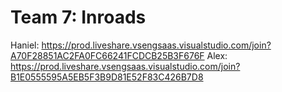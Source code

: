 # Team 7: Inroads
Haniel: https://prod.liveshare.vsengsaas.visualstudio.com/join?A70F28851AC2FA0FC66241FCDCB25B3F676F
Alex: https://prod.liveshare.vsengsaas.visualstudio.com/join?B1E0555595A5EB5F3B9D81E52F83C426B7D8  
